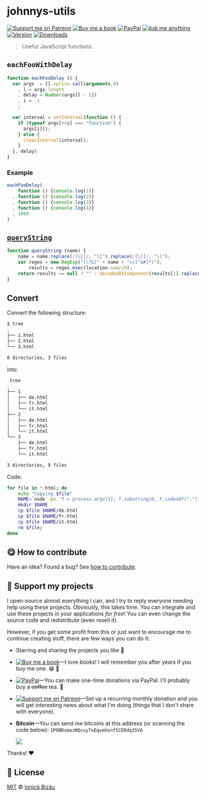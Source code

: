 <!-- Please do not edit this file. Edit the `blah` field in the `package.json` instead. If in doubt, open an issue. -->


# johnnys-utils

 [![Support me on Patreon][badge_patreon]][patreon] [![Buy me a book][badge_amazon]][amazon] [![PayPal][badge_paypal_donate]][paypal-donations] [![Ask me anything](https://img.shields.io/badge/ask%20me-anything-1abc9c.svg)](https://github.com/IonicaBizau/ama) [![Version](https://img.shields.io/npm/v/johnnys-utils.svg)](https://www.npmjs.com/package/johnnys-utils) [![Downloads](https://img.shields.io/npm/dt/johnnys-utils.svg)](https://www.npmjs.com/package/johnnys-utils)

> Useful JavaScript functions.

## `eachFooWithDelay`
```js
function eachFooDelay () {
  var args  = [].splice.call(arguments,0)
    , l = args.length
    , delay = Number(args[l - 1])
    , i = -1
    ;

  var interval = setInterval(function () {
    if (typeof args[++i] === "function") {
      args[i]();
    } else {
      clearInterval(interval);
    }
  }, delay)
}
```
### Example
```js
eachFooDelay(
    function () {console.log(1)}
  , function () {console.log(2)}
  , function () {console.log(3)}
  , function () {console.log(4)}
  , 1000
)
```
## [`queryString`](http://stackoverflow.com/a/901144/1420197)
```js
function queryString (name) {
    name = name.replace(/[\[]/, "\[").replace(/[\]]/, "\]");
    var regex = new RegExp("[\?&]" + name + "=([^&#]*)"),
        results = regex.exec(location.search);
    return results == null ? "" : decodeURIComponent(results[1].replace(/\+/g, " "));
}
```
## Convert

Convert the following structure:

```sh
$ tree
.
├── 1.html
├── 2.html
└── 3.html

0 directories, 3 files
```

into:

```sh
 tree
.
├── 1
│   ├── de.html
│   ├── fr.html
│   └── it.html
├── 2
│   ├── de.html
│   ├── fr.html
│   └── it.html
└── 3
    ├── de.html
    ├── fr.html
    └── it.html

3 directories, 9 files
```

Code:

```sh
for file in *.html; do
    echo "Copying $file"
    NAME=`node -pe 'f = process.argv[1]; f.substring(0, f.indexOf("."))' $file`
    mkdir $NAME
    cp $file $NAME/de.html
    cp $file $NAME/fr.html
    cp $file $NAME/it.html
    rm $file;
done
```

## :yum: How to contribute
Have an idea? Found a bug? See [how to contribute][contributing].


## :sparkling_heart: Support my projects

I open-source almost everything I can, and I try to reply everyone needing help using these projects. Obviously,
this takes time. You can integrate and use these projects in your applications *for free*! You can even change the source code and redistribute (even resell it).

However, if you get some profit from this or just want to encourage me to continue creating stuff, there are few ways you can do it:

 - Starring and sharing the projects you like :rocket:
 - [![Buy me a book][badge_amazon]][amazon]—I love books! I will remember you after years if you buy me one. :grin: :book:
 - [![PayPal][badge_paypal]][paypal-donations]—You can make one-time donations via PayPal. I'll probably buy a ~~coffee~~ tea. :tea:
 - [![Support me on Patreon][badge_patreon]][patreon]—Set up a recurring monthly donation and you will get interesting news about what I'm doing (things that I don't share with everyone).
 - **Bitcoin**—You can send me bitcoins at this address (or scanning the code below): `1P9BRsmazNQcuyTxEqveUsnf5CERdq35V6`

    ![](https://i.imgur.com/z6OQI95.png)

Thanks! :heart:



## :scroll: License

[MIT][license] © [Ionică Bizău][website]

[badge_patreon]: http://ionicabizau.github.io/badges/patreon.svg
[badge_amazon]: http://ionicabizau.github.io/badges/amazon.svg
[badge_paypal]: http://ionicabizau.github.io/badges/paypal.svg
[badge_paypal_donate]: http://ionicabizau.github.io/badges/paypal_donate.svg
[patreon]: https://www.patreon.com/ionicabizau
[amazon]: http://amzn.eu/hRo9sIZ
[paypal-donations]: https://www.paypal.com/cgi-bin/webscr?cmd=_s-xclick&hosted_button_id=RVXDDLKKLQRJW
[donate-now]: http://i.imgur.com/6cMbHOC.png

[license]: http://showalicense.com/?fullname=Ionic%C4%83%20Biz%C4%83u%20%3Cbizauionica%40gmail.com%3E%20(https%3A%2F%2Fionicabizau.net)&year=2014#license-mit
[website]: https://ionicabizau.net
[contributing]: /CONTRIBUTING.md
[docs]: /DOCUMENTATION.md
